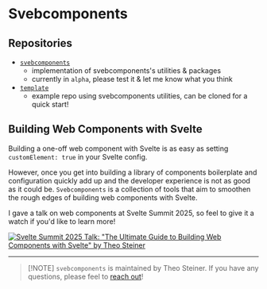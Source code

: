 # Svebcomponents

## Repositories

- [`svebcomponents`](https://github.com/svebcomponents/svebcomponents)
  - implementation of svebcomponents's utilities & packages
  - currently in `alpha`, please test it & let me know what you think
- [`template`](https://github.com/svebcomponents/template)
  - example repo using svebcomponents utilities, can be cloned for a quick start!

## Building Web Components with Svelte

Building a one-off web component with Svelte is as easy as setting `customElement: true` in your Svelte config.

However, once you get into building a library of components boilerplate and configuration quickly add up and the developer experience is not as good as it could be.
`Svebcomponents` is a collection of tools that aim to smoothen the rough edges of building web components with Svelte.

I gave a talk on web components at Svelte Summit 2025, so feel to give it a watch if you'd like to learn more!

[![Svelte Summit 2025 Talk: "The Ultimate Guide to Building Web Components with Svelte" by Theo Steiner](https://img.youtube.com/vi/lDWfdfTH3e8/maxresdefault.jpg)](https://youtu.be/lDWfdfTH3e8)


---

> [!NOTE] `svebcomponents` is maintained by Theo Steiner. If you have any questions, please feel to [reach out](https://bsky.app/profile/theosteiner.de)!
